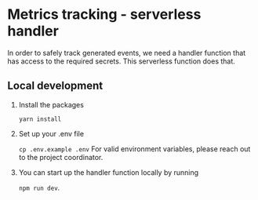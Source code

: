 # Metrics tracking - serverless handler

In order to safely track generated events, we need a handler function that has access to the required secrets. This serverless function does that.

## Local development

1. Install the packages

    `yarn install`

2. Set up your .env file

    `cp .env.example .env`
    For valid environment variables, please reach out to the project coordinator.

3. You can start up the handler function locally by running

    `npm run dev`.

